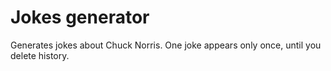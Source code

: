 # Jokes generator
Generates jokes about Chuck Norris. One joke appears only once, until you delete history.